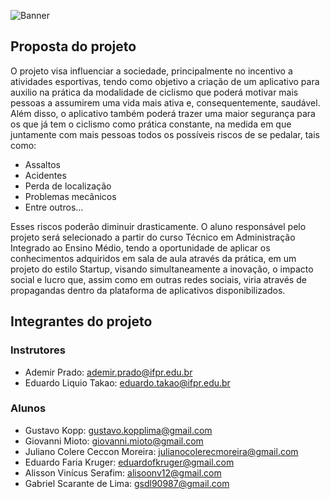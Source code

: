 ![Banner](https://user-images.githubusercontent.com/66191563/149811414-cc68912d-2e9e-4154-98d6-2bccee608acd.png)

## Proposta do projeto

O projeto visa influenciar a sociedade, principalmente no incentivo a atividades esportivas, tendo como objetivo a criação de um aplicativo para auxilio na prática da modalidade de ciclismo que poderá motivar mais pessoas a assumirem uma vida mais ativa e, consequentemente, saudável. Além disso, o aplicativo também poderá trazer uma maior segurança para os que já tem o ciclismo como prática constante, na medida em que juntamente com mais pessoas todos os possíveis riscos de se pedalar, tais como:

-   Assaltos
-   Acidentes
-   Perda de localização
-   Problemas mecânicos
-   Entre outros...

Esses riscos poderão diminuir drasticamente. O aluno responsável pelo projeto será selecionado a partir do curso Técnico em Administração Integrado ao Ensino Médio, tendo a oportunidade de aplicar os conhecimentos adquiridos em sala de aula através da prática, em um projeto do estilo Startup, visando simultaneamente a inovação, o impacto social e lucro que, assim como em outras redes sociais, viria através de propagandas dentro da plataforma de aplicativos disponibilizados.

## Integrantes do projeto

### Instrutores

-   Ademir Prado: ademir.prado@ifpr.edu.br
-   Eduardo Liquio Takao: eduardo.takao@ifpr.edu.br

### Alunos

-   Gustavo Kopp: gustavo.kopplima@gmail.com
-   Giovanni Mioto: giovanni.mioto@gmail.com
-   Juliano Colere Ceccon Moreira: julianocolerecmoreira@gmail.com
-   Eduardo Faria Kruger: eduardofkruger@gmail.com
-   Alisson Vinícus Serafim: alisoonv12@gmail.com
-   Gabriel Scarante de Lima: gsdl90987@gmail.com
